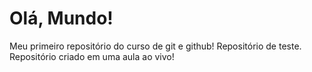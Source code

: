 # Olá, Mundo!
 Meu primeiro repositório do curso de git e github!
 Repositório de teste.
 Repositório criado em uma aula ao vivo!
